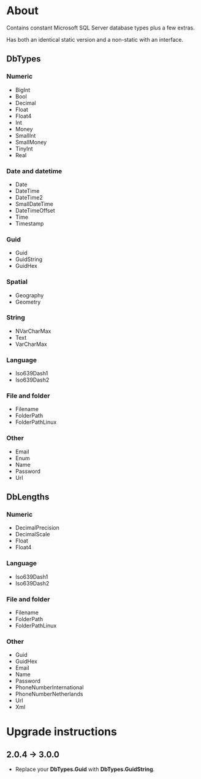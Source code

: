 # About

Contains constant Microsoft SQL Server database types plus a few extras.

Has both an identical static version and a non-static with an interface.

## DbTypes

### Numeric

- BigInt
- Bool
- Decimal
- Float
- Float4
- Int
- Money
- SmallInt
- SmallMoney
- TinyInt
- Real

### Date and datetime

- Date
- DateTime
- DateTime2
- SmallDateTime
- DateTimeOffset
- Time
- Timestamp

### Guid

- Guid
- GuidString
- GuidHex

### Spatial

- Geography
- Geometry

### String

- NVarCharMax
- Text
- VarCharMax

### Language

- Iso639Dash1
- Iso639Dash2

### File and folder

- Filename
- FolderPath
- FolderPathLinux

### Other

- Email
- Enum
- Name
- Password
- Url



## DbLengths

### Numeric

- DecimalPrecision
- DecimalScale
- Float
- Float4

### Language

- Iso639Dash1
- Iso639Dash2

### File and folder

- Filename
- FolderPath
- FolderPathLinux

### Other

- Guid
- GuidHex
- Email
- Name
- Password
- PhoneNumberInternational
- PhoneNumberNetherlands
- Url
- Xml

# Upgrade instructions

## 2.0.4 &rarr; 3.0.0

- Replace your **DbTypes.Guid** with **DbTypes.GuidString**.
